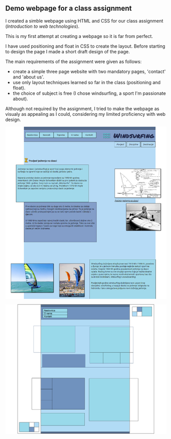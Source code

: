 ## Demo webpage for a class assignment

I created a simble webpage using HTML and CSS for our class assignment (*Introduction to web technologies*).

This is my first attempt at creating a webpage so it is far from perfect.

I have used positioning and float in CSS to create the layout. Before starting to design the page I made a short draft design of the page.

The main requirements of the assignment were given as follows:
- create a simple three page website with two mandatory pages, 'contact' and 'about us'. 
- use only layout techniques learned so far in the class (positioning and float).
- the choice of subject is free (I chose windsurfing, a sport I'm passionate about).

Although not required by the assignment, I tried to make the webpage as visualy as appealing as I could, considering my limited proficiency with web design.

![Screenshot of the webpage](web.png)

![Draft design of the webpage](draft.png)
